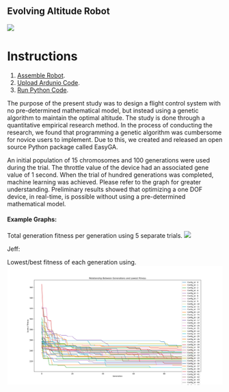 ## Evolving Altitude Robot

<img width="600px" src="https://github.com/danielwilczak101/Genetic-Algorithm-Robot/blob/media/images/two_robots.jpg">


# Instructions

1. [Assemble Robot](#). 
2. [Upload Ardunio Code](https://github.com/danielwilczak101/Genetic-Algorithm-Robot/blob/main/arduino.ino). 
3. [Run Python Code](https://github.com/danielwilczak101/Genetic-Algorithm-Robot/blob/main/fitness.py). 

The purpose of the present study was to design a flight control system with no pre-determined mathematical model, but instead using a genetic algorithm to maintain the optimal altitude. The study is done through a quantitative empirical research method. In the process of conducting the research, we found that programming a genetic algorithm was cumbersome for novice users to implement. Due to this, we created and released an open source Python package called EasyGA.

An initial population of 15 chromosomes and 100 generations were used during the trial. The throttle value of the device had an associated gene value of 1 second. When the trial of hundred generations was completed, machine learning was achieved. Please refer to the graph for greater understanding. Preliminary results showed that optimizing a one DOF device, in real-time, is possible without using a pre-determined mathematical model. 


#### Example Graphs:

Total generation fitness per generation using 5 separate trials.
<img  src="https://github.com/danielwilczak101/Genetic-Algorithm-Robot/blob/media/images/kyle_total.png">

Jeff:

Lowest/best fitness of each generation using.
<img width="900px"  src="https://github.com/danielwilczak101/Evolving-altitude-robot/blob/main/graphs/Jeff/lowest_chromosome.png">
